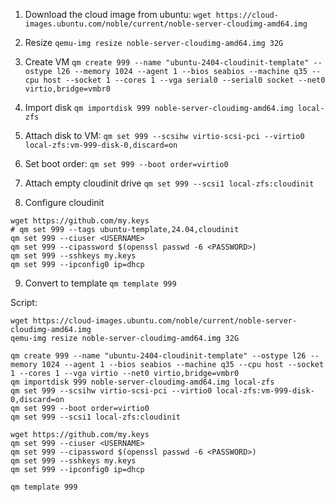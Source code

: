 1. Download the cloud image from ubuntu:
`wget https://cloud-images.ubuntu.com/noble/current/noble-server-cloudimg-amd64.img`

2. Resize
`qemu-img resize noble-server-cloudimg-amd64.img 32G`

3. Create VM
`qm create 999 --name "ubuntu-2404-cloudinit-template" --ostype l26 --memory 1024 --agent 1 --bios seabios --machine q35 --cpu host --socket 1 --cores 1 --vga serial0 --serial0 socket --net0 virtio,bridge=vmbr0`

4. Import disk
`qm importdisk 999 noble-server-cloudimg-amd64.img local-zfs`

5. Attach disk to VM:
`qm set 999 --scsihw virtio-scsi-pci --virtio0 local-zfs:vm-999-disk-0,discard=on`

6. Set boot order:
`qm set 999 --boot order=virtio0`

7. Attach empty cloudinit drive
`qm set 999 --scsi1 local-zfs:cloudinit`

8. Configure cloudinit
```
wget https://github.com/my.keys
# qm set 999 --tags ubuntu-template,24.04,cloudinit
qm set 999 --ciuser <USERNAME>
qm set 999 --cipassword $(openssl passwd -6 <PASSWORD>)
qm set 999 --sshkeys my.keys
qm set 999 --ipconfig0 ip=dhcp
```
9. Convert to template
`qm template 999`

Script:
```
wget https://cloud-images.ubuntu.com/noble/current/noble-server-cloudimg-amd64.img
qemu-img resize noble-server-cloudimg-amd64.img 32G

qm create 999 --name "ubuntu-2404-cloudinit-template" --ostype l26 --memory 1024 --agent 1 --bios seabios --machine q35 --cpu host --socket 1 --cores 1 --vga virtio --net0 virtio,bridge=vmbr0
qm importdisk 999 noble-server-cloudimg-amd64.img local-zfs
qm set 999 --scsihw virtio-scsi-pci --virtio0 local-zfs:vm-999-disk-0,discard=on
qm set 999 --boot order=virtio0
qm set 999 --scsi1 local-zfs:cloudinit

wget https://github.com/my.keys
qm set 999 --ciuser <USERNAME>
qm set 999 --cipassword $(openssl passwd -6 <PASSWORD>)
qm set 999 --sshkeys my.keys
qm set 999 --ipconfig0 ip=dhcp

qm template 999
```